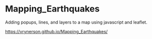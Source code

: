 # Mapping_Earthquakes

Adding popups, lines, and layers to a map using javascript and leaflet.

https://vrynerson.github.io/Mapping_Earthquakes/
